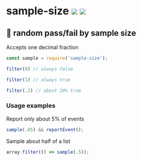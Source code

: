 # sample-size [![](https://img.shields.io/npm/v/sample-size.svg)](https://www.npmjs.com/package/sample-size) [![](https://img.shields.io/badge/source--000000.svg?logo=github&style=social)](https://github.com/omrilotan/mono/tree/master/packages/sample-size)

## 🎲 random pass/fail by sample size
Accepts one decimal fraction

```js
const sample = require('sample-size');

filter(0) // always false

filter(1) // always true

filter(.2) // about 20% true
```

### Usage examples
Report only about 5% of events
```js
sample(.05) && reportEvent();
```

Sample about half of a list
```js
array.filter(() => sample(.5));
```
